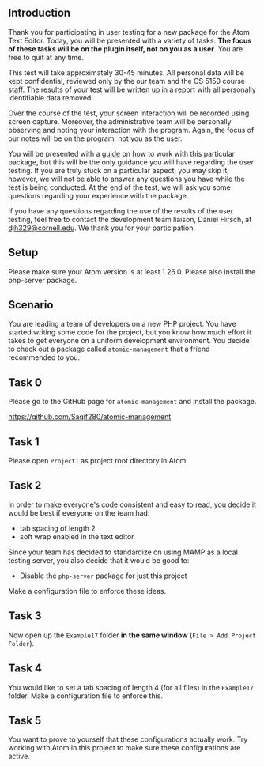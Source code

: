 ## Introduction
Thank you for participating in user testing for a new package for the Atom Text Editor. Today, you will be presented with a variety of tasks. **The focus of these tasks will be on the plugin itself, not on you as a user**. You are free to quit at any time.

This test will take approximately 30-45 minutes. All personal data will be kept confidential, reviewed only by the our team and the CS 5150 course staff.  The results of your test will be written up in a report with all personally identifiable data removed.

Over the course of the test, your screen interaction will be recorded using screen capture. Moreover, the administrative team will be personally observing and noting your interaction with the program. Again, the focus of our notes will be on the program, not you as the user.

You will be presented with a [guide](https://github.com/Saqif280/atomic-management#readme) on how to work with this particular package, but this will be the only guidance you will have regarding the user testing. If you are truly stuck on a particular aspect, you may skip it; however, we will not be able to answer any questions you have while the test is being conducted. At the end of the test, we will ask you some questions regarding your experience with the package.

If you have any questions regarding the use of the results of the user testing, feel free to contact the development team liaison, Daniel Hirsch, at djh329@cornell.edu. We thank you for your participation.

## Setup
Please make sure your Atom version is at least 1.26.0. Please also install the
php-server package.

## Scenario
You are leading a team of developers on a new PHP project. You have started
writing some code for the project, but you know how much effort it takes to get
everyone on a uniform development environment. You decide to check out a
package called `atomic-management` that a friend recommended to you.

## Task 0
Please go to the GitHub page for `atomic-management` and install the package.

https://github.com/Saqif280/atomic-management

## Task 1
Please open `Project1` as project root directory in Atom.

## Task 2
In order to make everyone's code consistent and easy to read, you decide it
would be best if everyone on the team had:
* tab spacing of length 2
* soft wrap enabled in the text editor

Since your team has decided to standardize on using MAMP as a local testing
server, you also decide that it would be good to:
* Disable the `php-server` package for just this project

Make a configuration file to enforce these ideas.

## Task 3
Now open up the `Example17` folder **in the same window** (`File > Add Project Folder`).

## Task 4
You would like to set a tab spacing of length 4 (for all files) in the `Example17`
folder. Make a configuration file to enforce this.

## Task 5
You want to prove to yourself that these configurations actually work. Try
working with Atom in this project to make sure these configurations are active.
